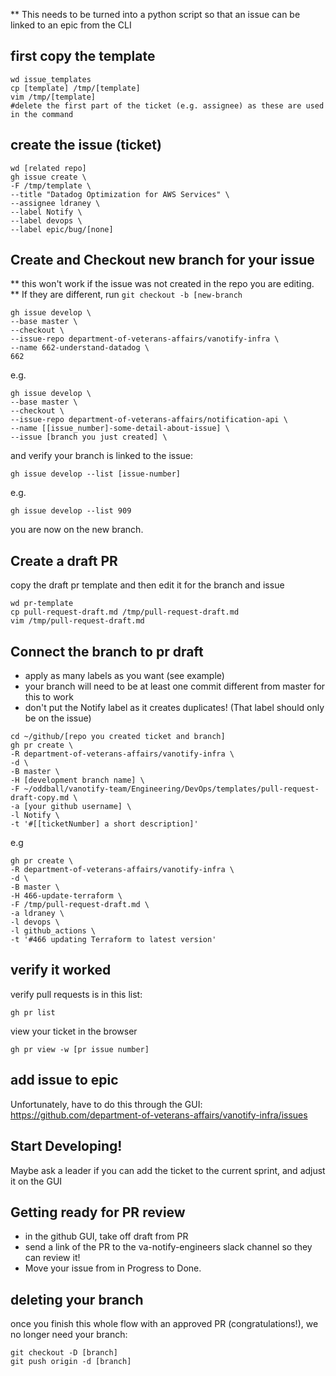 
** This needs to be turned into a python script so that an issue can be linked to an epic from the CLI

## first copy the template
```
wd issue_templates
cp [template] /tmp/[template]
vim /tmp/[template]
#delete the first part of the ticket (e.g. assignee) as these are used in the command
```

## create the issue (ticket)
```
wd [related repo]
gh issue create \
-F /tmp/template \
--title "Datadog Optimization for AWS Services" \
--assignee ldraney \
--label Notify \
--label devops \
--label epic/bug/[none]
```

## Create and Checkout new branch for your issue 
** this won't work if the issue was not created in the repo you are editing.  
** If they are different, run `git checkout -b [new-branch`
```
gh issue develop \
--base master \
--checkout \
--issue-repo department-of-veterans-affairs/vanotify-infra \
--name 662-understand-datadog \
662
```
e.g.
```
gh issue develop \
--base master \
--checkout \
--issue-repo department-of-veterans-affairs/notification-api \
--name [[issue_number]-some-detail-about-issue] \
--issue [branch you just created] \
```
and verify your branch is linked to the issue: 
```
gh issue develop --list [issue-number]
```
e.g.
```
gh issue develop --list 909
```
you are now on the new branch.  


## Create a draft PR
copy the draft pr template and then edit it for the branch and issue
```
wd pr-template
cp pull-request-draft.md /tmp/pull-request-draft.md 
vim /tmp/pull-request-draft.md
```

## Connect the branch to pr draft 
- apply as many labels as you want (see example)
- your branch will need to be at least one commit different from master for this to work
- don't put the Notify label as it creates duplicates!  (That label should only be on the issue)
```
cd ~/github/[repo you created ticket and branch]
gh pr create \
-R department-of-veterans-affairs/vanotify-infra \
-d \
-B master \
-H [development branch name] \
-F ~/oddball/vanotify-team/Engineering/DevOps/templates/pull-request-draft-copy.md \
-a [your github username] \
-l Notify \
-t '#[[ticketNumber] a short description]'
```
e.g
```
gh pr create \
-R department-of-veterans-affairs/vanotify-infra \
-d \
-B master \
-H 466-update-terraform \
-F /tmp/pull-request-draft.md \
-a ldraney \
-l devops \
-l github_actions \
-t '#466 updating Terraform to latest version'
```

## verify it worked
verify pull requests is in this list:  
```
gh pr list
```
view your ticket in the browser
```
gh pr view -w [pr issue number]
```
## add issue to epic
Unfortunately, have to do this through the GUI: https://github.com/department-of-veterans-affairs/vanotify-infra/issues

## Start Developing! 
Maybe ask a leader if you can add the ticket to the current sprint, and adjust it on the GUI

## Getting ready for PR review
- in the github GUI, take off draft from PR
- send a link of the PR to the va-notify-engineers slack channel so they can review it! 
- Move your issue from in Progress to Done.  

## deleting your branch
once you finish this whole flow with an approved PR (congratulations!), we no longer need your branch: 
```
git checkout -D [branch]
git push origin -d [branch]
```
